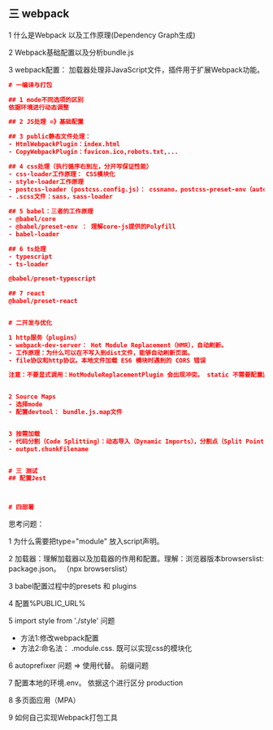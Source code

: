 ##  三 webpack

1 什么是Webpack 以及工作原理(Dependency Graph生成)

2 Webpack基础配置以及分析bundle.js

3 webpack配置： 加载器处理非JavaScript文件，插件用于扩展Webpack功能。

```json
# 一编译与打包

## 1 mode不同选项的区别
依据环境进行动态调整

## 2 JS处理 =》基础配置

## 3 public静态文件处理：
- HtmlWebpackPlugin：index.html 
- CopyWebpackPlugin：favicon.ico,robots.txt,...

## 4 css处理（执行循序右到左，分开写保证性能）
- css-loader工作原理： CSS模块化
- style-loader工作原理
- postcss-loader (postcss.config.js)： cssnano，postcss-preset-env（autoprefixer）
- .scss文件：sass，sass-loader

## 5 babel：三者的工作原理
- @babel/core 
- @babel/preset-env ： 理解core-js提供的Polyfill
- babel-loader

## 6 ts处理
- typescript 
- ts-loader 

@babel/preset-typescript

## 7 react
@babel/preset-react


# 二开发与优化

1 http服务（plugins）
- webpack-dev-server： Hot Module Replacement（HMR），自动刷新。 
- 工作原理：为什么可以在不写入到dist文件，能够自动刷新页面。
- file协议和http协议。本地文件加载 ES6 模块时遇到的 CORS 错误

注意：不要显式调用：HotModuleReplacementPlugin 会出现冲突。 static 不需要配置监听src和dist，会默认从entry调用。


2 Source Maps
- 选择mode
- 配置devtool： bundle.js.map文件


3 按需加载
- 代码分割（Code Splitting）：动态导入（Dynamic Imports），分割点（Split Points），懒加载（Lazy Loading）
- output.chunkFilename


# 三 测试
## 配置Jest



# 四部署

```



思考问题：

1 为什么需要把type="module" 放入script声明。

2 加载器：理解加载器以及加载器的作用和配置。理解：浏览器版本browserslist: package.json。 （npx browserslist）

3  babel配置过程中的presets 和 plugins

4  配置%PUBLIC_URL%

5 import style from './style' 问题

- 方法1:修改webpack配置
- 方法2:命名法： .module.css.  既可以实现css的模块化

6 autoprefixer 问题 => 使用代替。 前缀问题

7 配置本地的环境.env。 依据这个进行区分 production

8 多页面应用（MPA）

9 如何自己实现Webpack打包工具